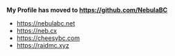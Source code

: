 **My Profile has moved to https://github.com/NebulaBC**

- https://nebulabc.net
- https://neb.cx
- https://cheesybc.com
- https://raidmc.xyz

